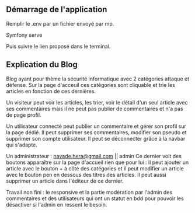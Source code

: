 ## Démarrage de l'application

Remplir le .env par un fichier envoyé par mp.

Symfony serve

Puis suivre le lien proposé dans le terminal.


## Explication du Blog

Blog ayant pour thème la sécurité informatique avec 2 catégories attaque et défense.
Sur la page d'acceuil ces catégories sont cliquable et trie les articles en fonction de ces dernières.

Un visiteur peut voir les articles, les trier, voir le détail d'un seul article avec ses commentaires mais il ne peut pas publier de commentaires et n'a pas de page profil.

Un utilisateur connecté peut publier un commentaire et gérer son profil sur la page dédié. Il peut supprimer ses commentaires, modifier son pseudo et supprimer son compte utilisateur. Il peut se déconnecter grâce à la navbar qui s'adapte.

Un administrateur : nayade.hera@gmail.com || admin
Ce dernier voit des boutons apparaître sur la page d'accueil rien que pour lui : il peut ajouter un article avec le bouton + à côté des catégories et il peut modifier un article avec le bouton pen en dessous des titres des articles. Il peut aussi supprimer un article dans l'éditeur de ce dernier.

Travail non fini : le responsive et la partie modération par l'admin des commentaires et des utilisateurs qui ont un statut en bdd pour pouvoir les désactiver si l'admin en ressent le besoin.